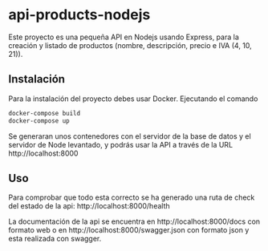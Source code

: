 # api-products-nodejs

Este proyecto es una pequeña API en Nodejs usando Express, para la creación y listado de productos (nombre, descripción, precio e IVA (4, 10, 21)). 

## Instalación

Para la instalación del proyecto debes usar Docker. Ejecutando el comando

```bash
docker-compose build
docker-compose up
```
Se generaran unos contenedores con el servidor de la base de datos y el servidor de Node levantado, y podrás usar la API a través de la URL http://localhost:8000

## Uso

Para comprobar que todo esta correcto se ha generado una ruta de check del estado de la api: http://localhost:8000/health

La documentación de la api se encuentra en http://localhost:8000/docs con formato web o en http://localhost:8000/swagger.json con formato json y esta realizada con swagger.
